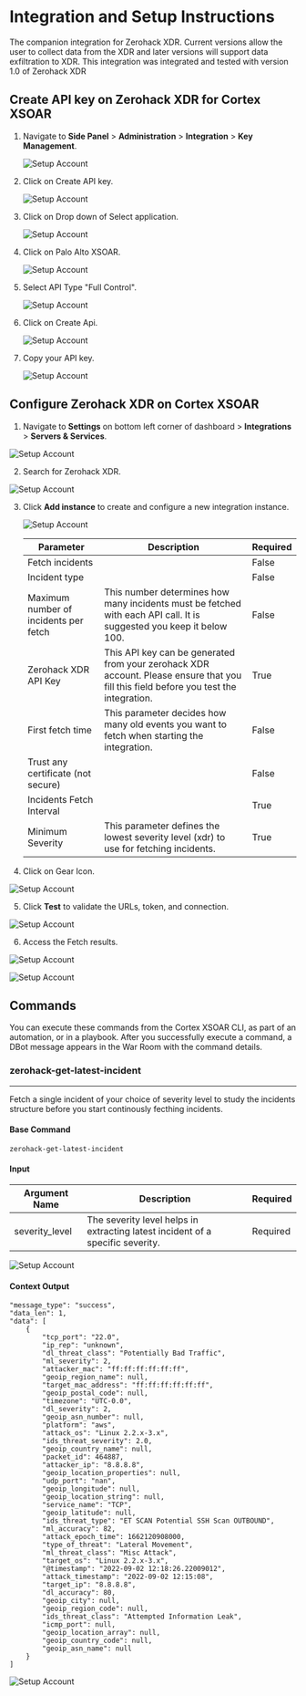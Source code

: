 # Integration and Setup Instructions

The companion integration for Zerohack XDR.
Current versions allow the user to collect data from the XDR and later versions will support data exfiltration to XDR.
This integration was integrated and tested with version 1.0 of Zerohack XDR


## Create API key on Zerohack XDR for Cortex XSOAR

1. Navigate to **Side Panel** > **Administration** > **Integration** > **Key Management**.


    ![Setup Account](./../../doc_imgs/dashboard_sidepane.png)





2. Click on Create API key.  


    ![Setup Account](./../../doc_imgs/createAPI1.1.png)


3. Click on Drop down of Select application.


    ![Setup Account](./../../doc_imgs/createAPI_2.1.png)


4. Click on Palo Alto XSOAR.



    ![Setup Account](./../../doc_imgs/createAPI_3.1.png)





5. Select API Type "Full Control".


   ![Setup Account](./../../doc_imgs/createAPI_4.1.png)



6. Click on Create Api.


   ![Setup Account](./../../doc_imgs/createAPI_5.1.png)


7. Copy your API key.   


   ![Setup Account](./../../doc_imgs/createAPI_6.1.png)
 
## Configure Zerohack XDR on Cortex XSOAR

1. Navigate to **Settings** on bottom left corner of dashboard > **Integrations** > **Servers & Services**.

![Setup Account](./../../doc_imgs/xsoar_dash.png)


2. Search for Zerohack XDR.

![Setup Account](./../../doc_imgs/settings_integrations.png)


3. Click **Add instance** to create and configure a new integration instance.

   ![Setup Account](./../../doc_imgs/settings_integrations.png)

    | **Parameter** | **Description** | **Required** |
    | --- | --- | --- |
    | Fetch incidents |  | False |
    | Incident type |  | False |
    | Maximum number of incidents per fetch | This number determines how many incidents must be fetched with each API call. It is suggested you keep it below 100. | False |
    | Zerohack XDR API Key | This API key can be generated from your zerohack XDR account. Please ensure that you fill this field before you test the integration. | True |
    | First fetch time | This parameter decides how many old events you want to fetch when starting the integration. | False |
    | Trust any certificate (not secure) |  | False |
    | Incidents Fetch Interval |  | True |
    | Minimum Severity | This parameter defines the lowest severity level \(xdr\) to use for fetching incidents. | True |

4. Click on Gear Icon.



![Setup Account](./../../doc_imgs/settings_integrations2.png)


5. Click **Test** to validate the URLs, token, and connection.


![Setup Account](./../../doc_imgs/test_results.png)

6. Access the Fetch results.


![Setup Account](./../../doc_imgs/settings_integrations1.png)


![Setup Account](./../../doc_imgs/latest_fetch_history.png)   
## Commands
You can execute these commands from the Cortex XSOAR CLI, as part of an automation, or in a playbook.
After you successfully execute a command, a DBot message appears in the War Room with the command details.
### zerohack-get-latest-incident
***
Fetch a single incident of your choice of severity level to study the incidents structure before you start continously fecthing incidents.


#### Base Command

`zerohack-get-latest-incident`
#### Input

| **Argument Name** | **Description** | **Required** |
| --- | --- | --- |
| severity_level | The severity level helps in extracting latest incident of a specific severity. | Required | 




![Setup Account](./../../doc_imgs/CLI_command_execute.png)


#### Context Output

    
    "message_type": "success",
    "data_len": 1,
    "data": [
        {
            "tcp_port": "22.0",
            "ip_rep": "unknown",
            "dl_threat_class": "Potentially Bad Traffic",
            "ml_severity": 2,
            "attacker_mac": "ff:ff:ff:ff:ff:ff",
            "geoip_region_name": null,
            "target_mac_address": "ff:ff:ff:ff:ff:ff",
            "geoip_postal_code": null,
            "timezone": "UTC-0.0",
            "dl_severity": 2,
            "geoip_asn_number": null,
            "platform": "aws",
            "attack_os": "Linux 2.2.x-3.x",
            "ids_threat_severity": 2.0,
            "geoip_country_name": null,
            "packet_id": 464887,
            "attacker_ip": "8.8.8.8",
            "geoip_location_properties": null,
            "udp_port": "nan",
            "geoip_longitude": null,
            "geoip_location_string": null,
            "service_name": "TCP",
            "geoip_latitude": null,
            "ids_threat_type": "ET SCAN Potential SSH Scan OUTBOUND",
            "ml_accuracy": 82,
            "attack_epoch_time": 1662120908000,
            "type_of_threat": "Lateral Movement",
            "ml_threat_class": "Misc Attack",
            "target_os": "Linux 2.2.x-3.x",
            "@timestamp": "2022-09-02 12:18:26.22009012",
            "attack_timestamp": "2022-09-02 12:15:08",
            "target_ip": "8.8.8.8",
            "dl_accuracy": 80,
            "geoip_city": null,
            "geoip_region_code": null,
            "ids_threat_class": "Attempted Information Leak",
            "icmp_port": null,
            "geoip_location_array": null,
            "geoip_country_code": null,
            "geoip_asn_name": null
        }
    ]


![Setup Account](./../../doc_imgs/command_result.png)
